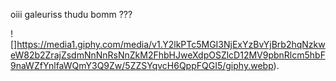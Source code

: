 oiii galeuriss
thudu bomm ???

![]https://media1.giphy.com/media/v1.Y2lkPTc5MGI3NjExYzBvYjBrb2hqNzkweW82b2ZrajZsdmNnNnRsNnZkM2FhbHJweXdpOSZlcD12MV9pbnRlcm5hbF9naWZfYnlfaWQmY3Q9Zw/5ZZSYqvcH6QppFQGI5/giphy.webp).
